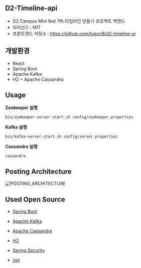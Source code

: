 ## D2-Timeline-api

- D2 Campus Mini fest 7th 타임라인 만들기 프로젝트 백엔드
- 라이선스 : MIT
- 프론트엔드 저장소 : <https://github.com/tuguri8/d2-timeline-ui>

## 개발환경

- React
- Spring Boot
- Apache Kafka
- H2 + Apache Cassandra

## Usage

**Zookeeper 실행**

```
bin/zookeeper-server-start.sh config/zookeeper.properties
```

**Kafka 실행**

```
bin/kafka-server-start.sh config/server.properties
```

**Cassandra 실행**

```
cassandra
```

## Posting Architecture

![POSTING_ARCHITECTURE](https://i.imgur.com/AjF1IOa.png)

## Used Open Source

- [Spring Boot](https://github.com/spring-projects/spring-boot)
- [Apache Kafka](https://kafka.apache.org/)

- [Apache Cassandra](http://cassandra.apache.org/)
- [H2](http://www.h2database.com/html/license.html)

- [Spring Security](https://spring.io/projects/spring-security)
- [jjwt](https://mvnrepository.com/artifact/io.jsonwebtoken/jjwt)
